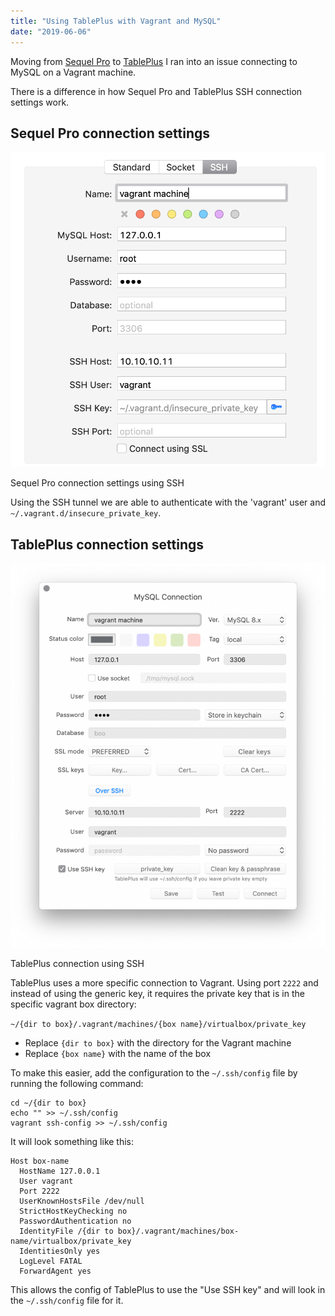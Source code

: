 ```yaml
---
title: "Using TablePlus with Vagrant and MySQL"
date: "2019-06-06"
---
```


Moving from [Sequel Pro](https://www.sequelpro.com/) to [TablePlus](https://tableplus.io/) I ran into an issue connecting to MySQL on a Vagrant machine.

There is a difference in how Sequel Pro and TablePlus SSH connection settings work.

## Sequel Pro connection settings

![Sequel Pro connection settings](/images/sequel-pro-connection.png)

Sequel Pro connection settings using SSH

Using the SSH tunnel we are able to authenticate with the 'vagrant' user and `~/.vagrant.d/insecure_private_key`.

## TablePlus connection settings

![TablePlus connection settings screen](/images/tableplus-connection-839x1024.png)

TablePlus connection using SSH

TablePlus uses a more specific connection to Vagrant. Using port `2222` and instead of using the generic key, it requires the private key that is in the specific vagrant box directory:

`~/{dir to box}/.vagrant/machines/{box name}/virtualbox/private_key`

- Replace `{dir to box}` with the directory for the Vagrant machine
- Replace `{box name}` with the name of the box

To make this easier, add the configuration to the `~/.ssh/config` file by running the following command:

```
cd ~/{dir to box}
echo "" >> ~/.ssh/config
vagrant ssh-config >> ~/.ssh/config
```

It will look something like this:

```
Host box-name
  HostName 127.0.0.1
  User vagrant
  Port 2222
  UserKnownHostsFile /dev/null
  StrictHostKeyChecking no
  PasswordAuthentication no
  IdentityFile /{dir to box}/.vagrant/machines/box-name/virtualbox/private_key
  IdentitiesOnly yes
  LogLevel FATAL
  ForwardAgent yes
```

This allows the config of TablePlus to use the "Use SSH key" and will look in the `~/.ssh/config` file for it.
